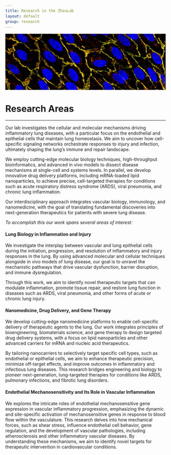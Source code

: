 ```yaml
---
title: Research in the ZhouLab
layout: default
group: research
---
```


<img class="img-fluid mx-auto d-block" src="/static/img/res2.png" alt="res1">


# Research Areas
---

Our lab investigates the cellular and molecular mechanisms driving inflammatory lung diseases, with a particular focus on the endothelial and epithelial cells that maintain lung homeostasis. We aim to uncover how cell-specific signaling networks orchestrate responses to injury and infection, ultimately shaping the lung’s immune and repair landscape.

We employ cutting-edge molecular biology techniques, high-throughput bioinformatics, and advanced in vivo models to dissect disease mechanisms at single-cell and systems levels. In parallel, we develop innovative drug delivery platforms, including mRNA-loaded lipid nanoparticles, to achieve precise, cell-targeted therapies for conditions such as acute respiratory distress syndrome (ARDS), viral pneumonia, and chronic lung inflammation.

Our interdisciplinary approach integrates vascular biology, immunology, and nanomedicine, with the goal of translating fundamental discoveries into next-generation therapeutics for patients with severe lung disease.

*To accomplish this our work spans several areas of interest:*

#### Lung Biology in Inflammation and Injury

We investigate the interplay between vascular and lung epithelial cells during the initiation, progression, and resolution of inflammatory and injury responses in the lung. By using advanced molecular and cellular techniques alongside in vivo models of lung disease, our goal is to unravel the mechanistic pathways that drive vascular dysfunction, barrier disruption, and immune dysregulation.

Through this work, we aim to identify novel therapeutic targets that can modulate inflammation, promote tissue repair, and restore lung function in diseases such as ARDS, viral pneumonia, and other forms of acute or chronic lung injury.


#### Nanomedicine, Drug Delivery, and Gene Therapy

We develop cutting-edge nanomedicine platforms to enable cell-specific delivery of therapeutic agents to the lung. Our work integrates principles of bioengineering, biomaterials science, and gene therapy to design targeted drug delivery systems, with a focus on lipid nanoparticles and other advanced carriers for mRNA and nucleic acid therapeutics.

By tailoring nanocarriers to selectively target specific cell types, such as endothelial or epithelial cells, we aim to enhance therapeutic precision, minimize off-target effects, and improve outcomes in inflammatory and infectious lung diseases. This research bridges engineering and biology to pioneer next-generation, lung-targeted therapies for conditions like ARDS, pulmonary infections, and fibrotic lung disorders.   


#### Endothelial Mechanosensitivity and Its Role in Vascular Inflammation

We explores the intricate roles of endothelial mechanosensitive gene expression in vascular inflammatory progression, emphasizing the dynamic and site-specific activation of mechanosensitive genes in response to blood flow within the vasculature. This research delves into how mechanical forces, such as shear stress, influence endothelial cell behavior, gene regulation, and the development of vascular pathologies, including atherosclerosis and other inflammatory vascular diseases. By understanding these mechanisms, we aim to identify novel targets for therapeutic intervention in cardiovascular conditions.

